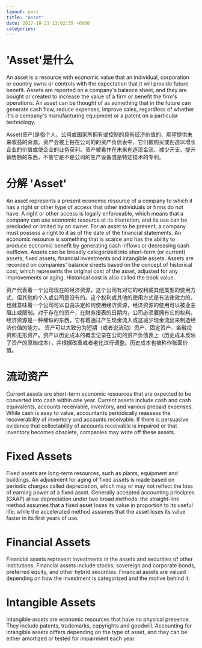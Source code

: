 ```yaml
---
layout: post
title: "Asset"
date: 2017-10-23 13:02:55 +0800
categories:
---
```


# 'Asset'是什么

An asset is a resource with economic value that an individual, corporation or country owns or controls with the expectation that it will provide future benefit. Assets are reported on a company's balance sheet, and they are bought or created to increase the value of a firm or benefit the firm's operations. An asset can be thought of as something that in the future can generate cash flow, reduce expenses, improve sales, regardless of whether it's a company's manufacturing equipment or a patent on a particular technology.

Asset(资产)是指个人、公司或国家所拥有或控制的具有经济价值的、期望提供未来收益的资源。资产会被上报在公司的的资产负债表中，它们被购买或创造以增长企业的价值或使企业的业务获利。资产被看作在未来创造现金流、减少开支、提升销售额的东西，不管它是不是公司的生产设备或是特定技术的专利。

# **分解** 'Asset'

An asset represents a present economic resource of a company to which it has a right or other type of access that other individuals or firms do not have. A right or other access is legally enforceable, which means that a company can use economic resource at its discretion, and its use can be precluded or limited by an owner. For an asset to be present, a company must possess a right to it as of the date of the financial statements. An economic resource is something that is scarce and has the ability to produce economic benefit by generating cash inflows or decreasing cash outflows.
Assets can be broadly categorized into short-term (or current) assets, fixed assets, financial investments and intangible assets. Assets are recorded on companies' balance sheets based on the concept of historical cost, which represents the original cost of the asset, adjusted for any improvements or aging. Historical cost is also called the book value.

资产代表着一个公司现在的经济资源，这个公司有对它的权利或其他类型的使用方式，但其他的个人或公司是没有的。这个权利或其他的使用方式是有法律效力的，也就意味着一个公司可以自由决定如何使用经济资源，经济资源的使用可以被业主阻止或限制。对于存在的资产，在财务报表的日期内，公司必须要拥有它的权利。经济资源是一种稀缺的东西，它有着通过产生现金流入或这减少现金流出来制造经济价值的能力。
资产可以大致分为短期（或者说流动）资产、固定资产、金融投资和无形资产。资产以历史成本的概念记录在公司的资产负债表上（历史成本反映了资产的原始成本），并根据改善或者老化进行调整。历史成本也被称作账面价值。

# 流动资产

Current assets are short-term economic resources that are expected to be converted into cash within one year. Current assets include cash and cash equivalents, accounts receivable, inventory, and various prepaid expenses. While cash is easy to value, accountants periodically reassess the recoverability of inventory and accounts receivable. If there is persuasive evidence that collectability of accounts receivable is impaired or that inventory becomes obsolete, companies may write off these assets.

# Fixed Assets

Fixed assets are long-term resources, such as plants, equipment and buildings. An adjustment for aging of fixed assets is made based on periodic charges called depreciation, which may or may not reflect the loss of earning power of a fixed asset. Generally accepted accounting principles (GAAP) allow depreciation under two broad methods: the straight-line method assumes that a fixed asset loses its value in proportion to its useful life, while the accelerated method assumes that the asset loses its value faster in its first years of use.

# Financial Assets

Financial assets represent investments in the assets and securities of other institutions. Financial assets include stocks, sovereign and corporate bonds, preferred equity, and other hybrid securities. Financial assets are valued depending on how the investment is categorized and the motive behind it.

# Intangible Assets

Intangible assets are economic resources that have no physical presence. They include patents, trademarks, copyrights and goodwill. Accounting for intangible assets differs depending on the type of asset, and they can be either amortized or tested for impairment each year.